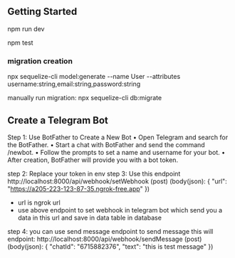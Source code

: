 ## Getting Started

npm run dev

npm test


### migration creation 
npx sequelize-cli model:generate --name User --attributes username:string,email:string,password:string

manually run migration:  npx sequelize-cli db:migrate


## Create a Telegram Bot
Step 1: Use BotFather to Create a New Bot
•	Open Telegram and search for the BotFather.
•	Start a chat with BotFather and send the command /newbot.
•	Follow the prompts to set a name and username for your bot.
•	After creation, BotFather will provide you with a bot token.


step 2: Replace your token in env
step 3: Use this endpoint http://localhost:8000/api/webhook/setWebhook (post)  (body(json): {
    "url": "https://a205-223-123-87-35.ngrok-free.app" 
})
- url is ngrok url
- use above endpoint to set webhook in telegram bot which send you a data in this url and save in data table in database

step 4: you can use send message endpoint to send message this will endpoint: http://localhost:8000/api/webhook/sendMessage  (post)  (body(json): {
    "chatId": "6715882376",
    "text": "this is test message"
})

